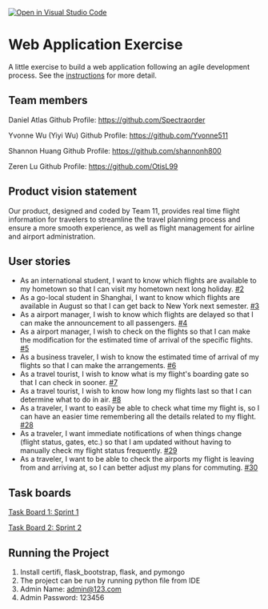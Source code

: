 [![Open in Visual Studio Code](https://classroom.github.com/assets/open-in-vscode-c66648af7eb3fe8bc4f294546bfd86ef473780cde1dea487d3c4ff354943c9ae.svg)](https://classroom.github.com/online_ide?assignment_repo_id=8874577&assignment_repo_type=AssignmentRepo)
# Web Application Exercise

A little exercise to build a web application following an agile development process. See the [instructions](instructions.md) for more detail.

## Team members

Daniel Atlas Github Profile: https://github.com/Spectraorder

Yvonne Wu (Yiyi Wu) Github Profile: https://github.com/Yvonne511

Shannon Huang Github Profile: https://github.com/shannonh800

Zeren Lu Github Profile: https://github.com/OtisL99

## Product vision statement

Our product, designed and coded by Team 11, provides real time flight information for travelers to streamline the travel plannimg process and ensure a more smooth experience, as well as flight management for airline and airport administration.

## User stories

- As an international student, I want to know which flights are available to my hometown so that I can visit my hometown next long holiday. [#2](/../../issues/2)
- As a go-local student in Shanghai, I want to know which flights are available in August so that I can get back to New York next semester. [#3](/../../issues/3)
- As a airport manager, I wish to know which flights are delayed so that I can make the announcement to all passengers. [#4](/../../issues/5)
- As a airport manager, I wish to check on the flights so that I can make the modification for the estimated time of arrival of the specific flights. [#5](/../../issues/5)
- As a business traveler, I wish to know the estimated time of arrival of my flights so that I can make the arrangements. [#6](/../../issues/6)
- As a travel tourist, I wish to know what is my flight's boarding gate so that I can check in sooner. [#7](/../../issues/7)
- As a travel tourist, I wish to know how long my flights last so that I can determine what to do in air. [#8](/../../issues/8)
- As a traveler, I want to easily be able to check what time my flight is, so I can have an easier time remembering all the details related to my flight. [#28](/../../issues/28)
- As a traveler, I want immediate notifications of when things change (flight status, gates, etc.) so that I am updated without having to manually check my flight status frequently. [#29](/../../issues/29)
- As a traveler, I want to be able to check the airports my flight is leaving from and arriving at, so I can better adjust my plans for commuting. [#30](/../../issues/30)

## Task boards

[Task Board 1: Sprint 1](https://github.com/orgs/software-students-fall2022/projects/25)

[Task Board 2: Sprint 2](https://github.com/orgs/software-students-fall2022/projects/26)

## Running the Project

1. Install certifi, flask_bootstrap, flask, and pymongo
2. The project can be run by running python file from IDE
3. Admin Name: admin@123.com
4. Admin Password: 123456